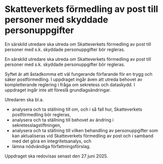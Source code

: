 # Skatteverkets förmedling av post till personer med skyddade personuppgifter

En särskild utredare ska utreda om Skatteverkets förmedling av post till personer med s.k. skyddade personuppgifter bör regleras.

En särskild utredare ska utreda om Skatteverkets förmedling av post till personer med s.k. skyddade personuppgifter bör regleras.

Syftet är att åstadkomma ett väl fungerande förfarande för en trygg och säker postförmedling. I uppdraget ingår även att utreda behovet av kompletterande reglering i fråga om sekretess och dataskydd. I uppdraget ingår inte att föreslå grundlagsändringar.

Utredaren ska bl.a.

* analysera och ta ställning till om, och i så fall hur, Skatteverkets
postförmedling bör regleras,
* analysera och ta ställning till behovet av ändring i sekretesslagstiftningen,
* analysera och ta ställning till vilken behandling av personuppgifter som kan aktualiseras vid Skatteverkets förmedling av post och i samband med det göra en integritetsanalys, och
* lämna nödvändiga författningsförslag.

Uppdraget ska redovisas senast den 27 juni 2025.
